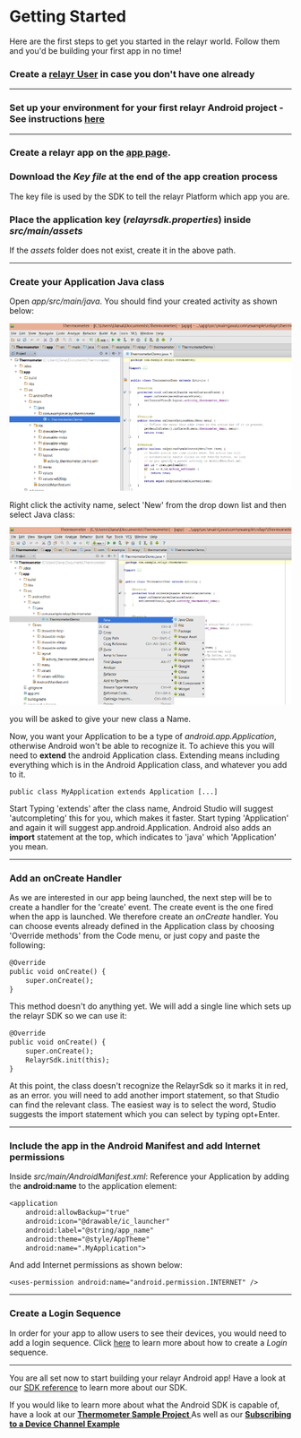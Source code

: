 # Getting Started

Here are the first steps to get you started in the relayr world. Follow them and you'd be building your first app in no time!

### Create a [relayr User](https://api.relayr.io/oauth2/auth?client_id=D-aSJGtuUeQPwIgos1Xt_xAhXzo9RpiR&redirect_uri=https://developer.relayr.io/dashboard/scrape&response_type=token&scope=access-own-user-info+configure-devices) in case you don't have one already

----------

### Set up your environment for your first relayr Android project - See instructions [here](https://developer.relayr.io/documents/Android/AndroidEnvironment)

----------

###  Create a relayr app on the [app page](https://developer.relayr.io/dashboard/apps/myApps). 

### Download the *Key file* at the end of the app creation process 
The key file is used by the SDK to tell the relayr Platform which app you are.

### Place the application key (*relayrsdk.properties*) inside *src/main/assets* 

If the *assets* folder does not exist, create it in the above path.

----------
### Create your Application Java class

Open *app/src/main/java*. You should find your created activity as shown below:

<img src="assets/Activity2.png" class="center">

Right click the activity name, select 'New' from the drop down list and then select Java class:

<img src="assets/Class.png" class="center">

you will be asked to give your new class a Name. 

Now, you want your Application to be a type of *android.app.Application*, otherwise Android won't be able to recognize it.
To achieve this you will need to **extend** the android Application class. Extending means
including everything which is in the Android Application class, and whatever you add to it.

	public class MyApplication extends Application [...]

Start Typing 'extends' after the class name, Android Studio will suggest
'autcompleting' this for you, which makes it faster. Start typing 'Application' and again it will suggest app.android.Application. Android also adds an **import** statement at the top, which indicates to 'java' which 'Application' you mean.


----------


### Add an onCreate Handler

As we are interested in our app being launched, the next step will be to create a handler for the 'create' event. The create event is the one fired when the app is launched. We therefore create an *onCreate* handler. You can choose events already defined in the Application class by choosing 'Override methods' from the Code menu, or just copy and paste the following:

    @Override
    public void onCreate() {
        super.onCreate();
    }

This method doesn't do anything yet. We will add a single line
which sets up the relayr SDK so we can use it:

    @Override
    public void onCreate() {
        super.onCreate();
        RelayrSdk.init(this);
    }

At this point, the class doesn't recognize the RelayrSdk so it marks it
in red, as an error. you will need to add another import statement, so that Studio can
find the relevant class. The easiest way is to select the word, Studio suggests the
import statement which you can select by typing opt+Enter.  

----------

	    
###  Include the app in the Android Manifest and add Internet permissions

Inside *src/main/AndroidManifest.xml*: Reference your Application by adding the **android:name** to the application element: 
    
    
    <application
        android:allowBackup="true"
        android:icon="@drawable/ic_launcher"
        android:label="@string/app_name"
        android:theme="@style/AppTheme"
        android:name=".MyApplication">

And add Internet permissions as shown below:

	<uses-permission android:name="android.permission.INTERNET" />

----------

    
###  Create a Login Sequence

In order for your app to allow users to see their devices, you would need to add a login sequence. Click [here](https://developer.relayr.io/documents/Android/LoginSequence) to learn more about how to create a *Login* sequence.   

    
----------

You are all set now to start building your relayr Android app! Have a look at our <a href= "https://developer.relayr.io/rendered-doc/javadoc/index.html" target="_blank">SDK reference</a> to learn more about our SDK.

If you would like to learn more about what the Android SDK is capable of, have a look at our <strong><a href="https://github.com/relayr/android-demo-apps/tree/master/thermometer" target="_blank">Thermometer Sample Project </a></strong>
As well as our <strong><a href="https://developer.relayr.io/documents/Android/DeviceChannel">Subscribing to a Device Channel Example</a></strong>	


